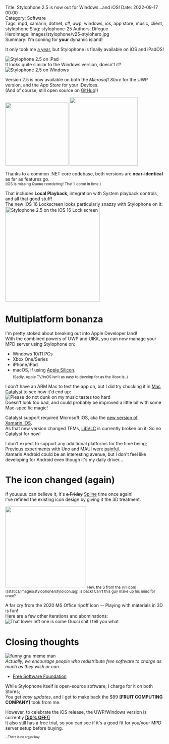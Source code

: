 Title: Stylophone 2.5 is now out for Windows...and iOS!
Date: 2022-09-17 00:00  
Category: Software  
Tags: mpd, xamarin, dotnet, c#, uwp, windows, ios, app store, music, client, stylophone
Slug: stylophone-25
Authors: Difegue  
HeroImage: images/stylophone/v25-stylohero.jpg  
Summary: I'm coming for **your** dynamic island! 

It only took me [a year](./stylophone-2.html), but Stylophone is finally available on iOS and iPadOS!  

![Stylophone 2.5 on iPad]({static}/images/stylophone/v25-ipad.jpg)  
It looks quite similar to the Windows version, doesn't it?  
![Stylophone 2.5 on Windows]({static}/images/stylophone/v25-win.jpg)  

Version 2.5 is now available on both the _Microsoft Store_ for the UWP version, and the _App Store_ for your iDevices.  
(And of course, still open source on [GitHub](https://github.com/Difegue/Stylophone/releases/tag/2.5.4)!)

[<img src="https://getbadgecdn.azureedge.net/images/en-us%20dark.svg" width="200"/>](https://www.microsoft.com/store/apps/9NCB693428T8?cid=storebadge&ocid=badge) [<img src="https://developer.apple.com/assets/elements/badges/download-on-the-app-store.svg" width="216"/>](https://apps.apple.com/us/app/stylophone/id1570000000)

Thanks to a common .NET core codebase, both versions are **near-identical** as far as features go.  
<sub>(iOS is missing Queue reordering! That'll come in time.)</sub>  

That includes **Local Playback**, integration with System playback controls, and all that good stuff!  
The new iOS 16 Lockscreen looks particularly snazzy with Stylophone on it:  
<img src="{static}/images/stylophone/v25-lockscreen.jpg" alt="Stylophone 2.5 on the iOS 16 Lock screen" width="300"/>  

# Multiplatform bonanza

I'm pretty stoked about breaking out into Apple Developer land!  
With the combined powers of UWP and UIKit, you can now manage your MPD server using Stylophone on:  

- Windows 10/11 PCs
- Xbox One/Series
- iPhone/iPad
- macOS, if using [Apple Silicon](https://developer.apple.com/macos/iphone-and-ipad-apps/).  
<sub>(Sadly, Apple TV/tvOS isn't as easy to develop for as the Xbox is..)</sub>  

I don't have an ARM Mac to test the app on, but I did try chucking it in [Mac Catalyst](https://developer.apple.com/mac-catalyst/) to see how it'd end up:  
![Please do not dunk on my music tastes too hard]({static}/images/stylophone/v25-catalyst.jpg)  
Doesn't look too bad, and could probably be improved a little bit with some Mac-specific magic!  

Catalyst support required Microsoft.iOS, aka the [new version of Xamarin.iOS](https://github.com/xamarin/xamarin-macios/wiki/.NET-release-notes-Xcode-13.3).  
As that new version changed TFMs, [LibVLC](https://code.videolan.org/videolan/LibVLCSharp/-/issues/346) is currently broken on it; So no Catalyst for now!  

I don't expect to support any additional platforms for the time being; Previous experiments with Uno and MAUI were [painful](https://twitter.com/Difegue/status/1329221609652105217?ref_src=twsrc%5Etfw).  
Xamarin.Android could be an interesting avenue, but I don't feel like developing for Android even though it's my daily driver...    

# The icon changed (again)

If youuuuu can believe it, it's <s>a Friday</s> [Spline](https://spline.design) time once again!  
I've refined the existing icon design by giving it the 3D treatment.  

<img src="{static}/images/stylophone/v25-icon.png" width="256"/>
<sub>Hey, the S from the [v1 icon]({static}/images/stylophone/styloicon.jpg) is back! Can't this guy make up his mind for once?</sub>  

A far cry from the 2020 MS Office ripoff icon -- Playing with materials in 3D is fun!  
Here are a few other iterations and abominations:  
![That lower left one is some Gucci shit I tell you what]({static}/images/stylophone/v25-icontests.png)  

# Closing thoughts  

![funny gnu meme man]({static}/images/rmshacking.png)  
_Actually, we encourage people who redistribute free software to charge as much as they wish or can._  
- [Free Software Foundation](https://www.gnu.org/philosophy/selling.en.html)  

While Stylophone itself is open-source software, I charge for it on both Stores;  
You get _easy updates_, and I get to make back the $99 **[FRUIT COMPUTING COMPANY]** took from me.  

However, to celebrate the iOS release, the UWP/Windows version is currently [**[50% OFF!]**](https://www.microsoft.com/store/apps/9NCB693428T8?cid=storebadge&ocid=badge)  
It also still has a free trial, so you can see if it's a good fit for you/your MPD server setup before buying.  


<sup><sub>...There is no cr[o](https://cutt.ly/LVu1GDo)ss-buy.</sup></sub>  


